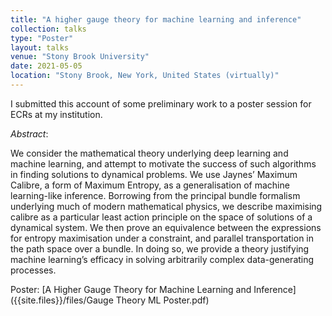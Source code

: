 ```yaml
---
title: "A higher gauge theory for machine learning and inference"
collection: talks
type: "Poster"
layout: talks
venue: "Stony Brook University"
date: 2021-05-05
location: "Stony Brook, New York, United States (virtually)"
---
```


I submitted this account of some preliminary work to a poster session for ECRs at my institution.

_Abstract_: 

We consider the mathematical theory underlying deep learning and machine learning, and attempt to motivate the success of such algorithms in finding solutions to 
dynamical problems. We use Jaynes’ Maximum Calibre, a form of Maximum Entropy, as a generalisation of machine learning-like inference. Borrowing from the principal bundle 
formalism underlying much of modern mathematical physics, we describe maximising calibre as a particular least action principle on the space of solutions of a dynamical system. 
We then prove an equivalence between the expressions for entropy maximisation under a constraint, and parallel transportation in the path space over a bundle. In doing so, 
we provide a theory justifying machine learning’s efficacy in solving arbitrarily complex data-generating processes.

Poster: [A Higher Gauge Theory for Machine Learning and Inference]({{site.files}}/files/Gauge Theory ML Poster.pdf)

